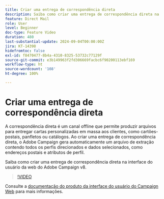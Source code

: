 ```yaml
---
title: Criar uma entrega de correspondência direta
description: Saiba como criar uma entrega de correspondência direta na interface do usuário da web do Adobe Campaign v8.
feature: Direct Mail
role: User
level: Beginner
doc-type: Feature Video
duration: 480
last-substantial-update: 2024-09-04T00:00:00Z
jira: KT-14398
hidefromtoc: false
exl-id: f8470477-8b4a-4310-8325-53732c77129f
source-git-commit: e3b149963f2fd306669facbc6f90200113ebf169
workflow-type: ht
source-wordcount: '108'
ht-degree: 100%

---
```


# Criar uma entrega de correspondência direta

A correspondência direta é um canal offline que permite produzir arquivos para entregar cartas personalizadas em massa aos clientes, como cartões-postais, panfletos ou catálogos. Ao criar uma entrega de correspondência direta, o Adobe Campaign gera automaticamente um arquivo de extração contendo todos os perfis direcionados e dados selecionados, como endereços postais e atributos de perfil.

Saiba como criar uma entrega de correspondência direta na interface do usuário da web do Adobe Campaign v8.

>[!VIDEO](https://video.tv.adobe.com/v/3433316/?learn=on)

Consulte a [documentação do produto da interface do usuário do Campaign Web](https://experienceleague.adobe.com/pt-br/docs/campaign-web/v8/msg/direct-mail/gs-direct-mail) para mais informações.
